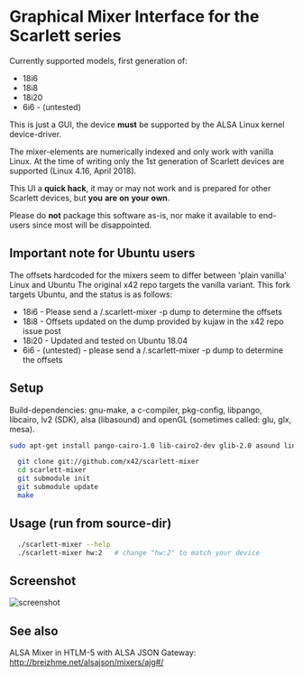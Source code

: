 Graphical Mixer Interface for the Scarlett series
=================================================

Currently supported models, first generation of:

- 18i6    
- 18i8   
- 18i20  
- 6i6     - (untested) 

This is just a GUI, the device **must** be supported by the ALSA Linux kernel device-driver.

The mixer-elements are numerically indexed and only work with vanilla Linux.
At the time of writing only the 1st generation of Scarlett devices are supported (Linux 4.16, April 2018).

This UI a **quick hack**, it may or may not work and is prepared for other Scarlett devices, but **you** **are** **on** **your** **own**.

Please do **not** package this software as-is, nor make it available to end-users since most will be disappointed.

Important note for Ubuntu users
-----
The offsets hardcoded for the mixers seem to differ between 'plain vanilla' Linux and Ubuntu
The original x42 repo targets the vanilla variant. This fork targets Ubuntu, and the status is as follows:

- 18i6    - Please send a /.scarlett-mixer -p dump to determine the offsets 
- 18i8    - Offsets updated on the dump provided by kujaw in the x42 repo issue post
- 18i20   - Updated and tested on Ubuntu 18.04
- 6i6     - (untested) - please send a /.scarlett-mixer -p dump to determine the offsets

Setup
-----

Build-dependencies: gnu-make, a c-compiler, pkg-config, libpango, libcairo,
lv2 (SDK), alsa (libasound) and openGL (sometimes called: glu, glx, mesa).

```bash
sudo apt-get install pango-cairo-1.0 lib-cairo2-dev glib-2.0 asound linux-sound-base alsa-base alsa-utils mesa-util freeglut3-dev lv2-dev
```

```bash
  git clone git://github.com/x42/scarlett-mixer
  cd scarlett-mixer
  git submodule init
  git submodule update
  make
```

Usage (run from source-dir)
---------------------------

```bash
  ./scarlett-mixer --help
  ./scarlett-mixer hw:2   # change "hw:2" to match your device
```

Screenshot
----------

![screenshot](https://raw.github.com/x42/scarlett-mixer/master/scarlett-mixer-gui.png "Scarlett 18i6 Mixer")

See also
--------

ALSA Mixer in HTLM-5 with ALSA JSON Gateway: http://breizhme.net/alsajson/mixers/ajg#/
